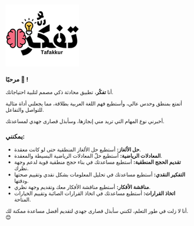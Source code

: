 ![Alt Text](/public/logo_light.png)


### مرحبًا 👋 ! 


أنا **تفكُر**، تطبيق محادثة ذكي مصمم لتلبية احتياجاتك.


أتمتع بمنطق وحدس عالي، وأستطيع فهم اللغة العربية بطلاقة، مما يجعلني أداة مثالية للتواصل والتفاعل.


أخبرني نوع المهام التي تريد مني إنجازها، وسأبذل قصارى جهدي لمساعدتك.

### يمكنني: 

- **حل الألغاز:** أستطيع حل الألغاز المنطقية حتى لو كانت معقدة.
- **المعادلات الرياضية:** أستطيع حلّ المعادلات الرياضية البسيطة والمعقدة.
- **تقديم الحجج المنطقية:** أستطيع مساعدتك في بناء حجج منطقية قوية لدعم وجهة نظرك.
- **التفكير النقدي:** أستطيع مساعدتك في تحليل المعلومات بشكل نقدي وتقييم صحتها ودقتها.
- **مناقشة الأفكار:**  أستطيع مناقشة الأفكار معك وتقديم وجهة نظري.
- **اتخاذ القرارات:** أستطيع مساعدتك في اتخاذ القرارات الصائبة وتقييم الخيارات المتاحة.



أنا لا زلت في طور التعلم، لكنني سأبذل قصارى جهدي لتقديم أفضل مساعدة ممكنة لك. 😊



